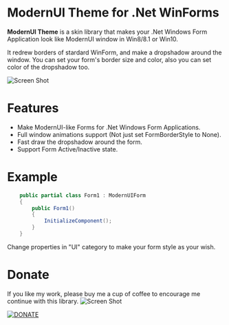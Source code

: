 # ModernUI Theme for .Net WinForms

**ModernUI Theme** is a skin library that makes your .Net Windows Form Application look like ModernUI window in Win8/8.1 or Win10.

It redrew borders of stardard WinForm, and make a dropshadow around the window. You can set your form's border size and color, also you can set color of the dropshadow too.

![Screen Shot](http://ohtrip.cn/media/20180212015259.jpg)

# Features
- Make ModernUI-like Forms for .Net Windows Form Applications.
- Full window animations support (Not just set FormBorderStyle to None).
- Fast draw the dropshadow around the form.
- Support Form Active/Inactive state.

# Example


```C#
	public partial class Form1 : ModernUIForm
	{
		public Form1()
		{
			InitializeComponent();
		}
	}
```

Change properties in "UI" category to make your form style as your wish.

# Donate

If you like my work, please buy me a cup of coffee to encourage me continue with this library. 
![Screen Shot](http://ohtrip.cn/media/beg_with_border.png)

[![DONATE](http://ohtrip.cn/media/PayPal-donate-button.png)](https://www.paypal.me/mrjson)